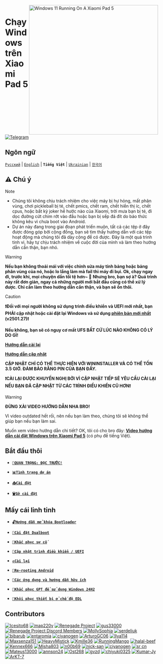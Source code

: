 <img align="right" src="https://raw.githubusercontent.com/erdilS/Port-Windows-11-Xiaomi-Pad-5/main/nabu.png" width="425" alt="Windows 11 Running On A Xiaomi Pad 5">

# Chạy Windows trên Xiaomi Pad 5

[![Telegram](https://img.shields.io/badge/Chat-Telegram-brightgreen.svg?logo=telegram&style=flat-square)](https://t.me/nabuwoa)

## Ngôn ngữ 
[```Русский```](/guide/Russian/README-RU.md) | [```English```](/README.md) | **```Tiếng Việt```** | [```Ukrainian```](/guide/Ukrainian/README-uk.md) | [```한국어```](/guide/Korean/README-KO.md)

## ⚠️ Chú ý
> [!NOTE]
> - Chúng tôi không chịu trách nhiệm cho việc máy bị hư hỏng, mất phân vùng, chơi pickleball bị té, chết pmics, chết ram, chết hiển thị íc, chết cpus, hoặc bất kỳ joker hề hước nào của Xiaomi, trời mưa bạn bị té, đi dọc đường cứt chim rớt vào đầu hoặc bạn bị sếp đá đít do báo thức không kêu vì chưa boot vào Android.
> - Dự án này đang trong giai đoạn phát triển muộn, tất cả các tệp ở đây được đóng góp bởi cộng đồng, bạn sẽ tìm thấy hướng dẫn với các tệp hoạt động mà chúng tôi đã dày công để có được. Đây là một quá trình tinh vi, hãy tự chịu trách nhiệm về cuộc đời của mình và làm theo hướng dẫn cẩn thận, bạn nhó.

> [!WARNING]
> **Nếu bạn không thoải mái với việc chỉnh sửa máy tính bảng hoặc bảng phân vùng của nó, hoặc lo lắng làm mà fail thì máy đi bụi. Ok, chạy ngay đi, trước khi, mọi chuyện dần tồi tệ hơn~ 🎵**
> **Nhưng bro, bạn sợ à? Quá trình này rất đơn giản, ngay cả những người mới bắt đầu cũng có thể xử lý được. Chỉ cần làm theo hướng dẫn cẩn thận, và bạn sẽ ổn thôi.**

> [!CAUTION]
> **❗Đối với mọi người không sử dụng trình điều khiển và UEFI mới nhất, bạn PHẢI cập nhật hoặc cài đặt lại Windows và sử dụng [phiên bản mới nhất](https://github.com/erdilS/Port-Windows-11-Xiaomi-Pad-5/releases/tag/Drivers) (v2501.27)❗**
>
> **Nếu không, bạn sẽ có nguy cơ mất UFS BẤT CỨ LÚC NÀO KHÔNG CÓ LÝ DO GÌ!**
>
> [**Hướng dẫn cài lại**](https://github.com/erdilS/Port-Windows-11-Xiaomi-Pad-5/blob/main/guide/Vietnamese/reinstall-vi.md)
>
> [**Hướng dẫn cập nhật**](https://github.com/Kumar-Jy/Windows-in-NABU-Without-PC/blob/main/guide/DriverUpdate.md)
>
> **CẬP NHẬT CHỈ CÓ THỂ THỰC HIỆN VỚI WININSTALLER VÀ CÓ THỂ TỐN 3.5 GIỜ. ĐẢM BẢO RẰNG PIN CỦA BẠN ĐẦY.**
>
>
> **❗️CÀI LẠI ĐƯỢC KHUYẾN NGHỊ BỞI VÌ CẬP NHẬT TIẾP SẼ YÊU CẦU CÀI LẠI NẾU BẠN ĐÃ CẬP NHẬT TỪ CÁC TRÌNH ĐIỀU KHIỂN CŨ HƠN❗️**


> [!WARNING]
> **ĐỪNG XÀI VIDEO HƯỚNG DẪN NHA BRO!**
> 
> Vì video outdated hết rồi, nên nếu bạn làm theo, chúng tôi sẽ không thể giúp bạn nếu bạn làm sai.
>
> Muốn xem video hướng dẫn chi tiết? OK, tôi có cho bro đây: [**Video hướng dẫn cài đặt Windows trên Xiaomi Pad 5**](https://www.youtube.com/watch?v=dQw4w9WgXcQ) (có phụ đề tiếng Việt).


## Bắt đầu thôi

- [**```📖QUAN TRỌNG: ĐỌC TRƯỚC!```**](guide/Vietnamese/important.md)

- [**`📊Tình trạng dự án`**](guide/Vietnamese/status.md)

- [**`📥Cài đặt`**](guide/Vietnamese/installation-selection-vi.md)

- [**`🗑️Gỡ cài đặt`**](guide/Vietnamese/uninstall-vi.md)


## Mấy cái linh tinh

- [**`🔓Hướng dẫn mở khóa Bootloader`**](guide/Vietnamese/unlock-bootloader-vi.md)

- [**`🔀Cài đặt Dualboot`**](guide/Vietnamese/dualboot-selection2-vi.md)

- [**`🔧Khắc phục sự cố`**](guide/Vietnamese/troubleshooting-vi.md)

- [**`🔄Cập nhật trình điều khiển / UEFI`**](guide/Vietnamese/update-vi.md)

- [**`♻️Cài lại`**](guide/Vietnamese/reinstall-vi.md)

- [**`📱Re-rooting Android`**](guide/Vietnamese/Re-rooting-vi.md)

- [**`📂Các ứng dụng và hướng dẫn hữu ích`**](guide/Vietnamese/Additional-materials-vi.md)

- [**`🔧Khắc phục GPT để sử dụng Windows 24H2`**](guide/Vietnamese/fix-gpt-vi.md)

- [**`🧱Khôi phục thiết bị ở chế độ EDL`**](guide/Vietnamese/edl.md)



## Contributors
[<img alt="Icesito68" src="https://images.weserv.nl/?url=https://avatars.githubusercontent.com/u/113939920?v=4&w=45&fit=cover&mask=circle&maxage=7d" />](https://github.com/Icesito68)
[<img alt="map220v" src="https://images.weserv.nl/?url=https://avatars.githubusercontent.com/u/14368485?v=4&w=45&fit=cover&mask=circle&maxage=7d" />](https://github.com/map220v)
[<img alt="Renegade Project" src="https://images.weserv.nl/?url=https://avatars.githubusercontent.com/u/63859504?s=200&v=4&w=45&fit=cover&mask=circle&maxage=7d" />](https://github.com/edk2-porting)
[<img alt="gus33000" src="https://images.weserv.nl/?url=https://avatars.githubusercontent.com/u/3755345?v=4&w=45&fit=cover&mask=circle&maxage=7d" />](https://github.com/gus33000)
[<img alt="Renegade Project Discord Members" src="https://images.weserv.nl/?url=https://cdn.discordapp.com/icons/736563593058713690/68f67bfddf4390b11effc99917b16338.webp?size=256&w=45&fit=cover&mask=circle&maxage=7d" />](https://discord.gg/XXBWfag)
[<img alt="MollySophia" src="https://images.weserv.nl/?url=https://avatars.githubusercontent.com/u/20746884?v=4&w=45&fit=cover&mask=circle&maxage=7d" />](https://github.com/MollySophia)
[<img alt="serdeliuk" src="https://images.weserv.nl/?url=https://avatars.githubusercontent.com/u/38280618?v=4&w=45&fit=cover&mask=circle&maxage=7d" />](https://github.com/serdeliuk)
[<img alt="bibarub" src="https://images.weserv.nl/?url=https://avatars.githubusercontent.com/u/73599925?v=4&w=45&fit=cover&mask=circle&maxage=7d" />](https://github.com/bibarub)
[<img alt="entaromia" src="https://images.weserv.nl/?url=https://avatars.githubusercontent.com/u/30384045?v=4&w=45&fit=cover&mask=circle&maxage=7d" />](https://github.com/entaromia)
[<img alt="ciyanogen" src="https://images.weserv.nl/?url=https://avatars.githubusercontent.com/u/29534488?v=4&w=45&fit=cover&mask=circle&maxage=7d" />](https://github.com/ciyanogen)
[<img alt="ArturoGC06" src="https://images.weserv.nl/?url=https://avatars.githubusercontent.com/u/76574534?v=4&w=45&fit=cover&mask=circle&maxage=7d" />](https://github.com/ArturoGC06)
[<img alt="Ilya114" src="https://images.weserv.nl/?url=https://avatars.githubusercontent.com/u/93242944?v=4&w=45&fit=cover&mask=circle&maxage=7d" />](https://github.com/Ilya114)
[<img alt="Maxsenza151" src="https://images.weserv.nl/?url=https://avatars.githubusercontent.com/u/93602290?v=4&w=45&fit=cover&mask=circle&maxage=7d" />](https://github.com/Maxsenza151)
[<img alt="HeavyMistick" src="https://images.weserv.nl/?url=https://avatars.githubusercontent.com/u/94836779?v=4&w=45&fit=cover&mask=circle&maxage=7d" />](https://github.com/HeavyMistick)
[<img alt="Kmille36" src="https://images.weserv.nl/?url=https://avatars.githubusercontent.com/u/58414694?v=4&w=45&fit=cover&mask=circle&maxage=7d" />](https://github.com/Kmille36)
[<img alt="RunningMango" src="https://images.weserv.nl/?url=https://avatars.githubusercontent.com/u/36758157?v=4&w=45&fit=cover&mask=circle&maxage=7d" />](https://github.com/RunningMango)
[<img alt="halal-beef" src="https://images.weserv.nl/?url=https://avatars.githubusercontent.com/u/78730004?v=4&w=45&fit=cover&mask=circle&maxage=7d" />](https://github.com/halal-beef)
[<img alt="Kennex666" src="https://images.weserv.nl/?url=https://avatars.githubusercontent.com/u/55269418?v=4&w=45&fit=cover&mask=circle&maxage=7d" />](https://github.com/kennex666)
[<img alt="Misha803" src="https://images.weserv.nl/?url=https://avatars.githubusercontent.com/u/118528504?v=4&w=45&fit=cover&mask=circle&maxage=7d" />](https://github.com/Misha803)
[<img alt="n00b69" src="https://images.weserv.nl/?url=https://avatars.githubusercontent.com/u/83274506?v=4&w=45&fit=cover&mask=circle&maxage=7d" />](https://github.com/n00b69)
[<img alt="nick-san" src="https://images.weserv.nl/?url=https://avatars.githubusercontent.com/u/45539267?v=4&w=45&fit=cover&mask=circle&maxage=7d" />](https://github.com/nick-san)
[<img alt="ciyanogen" src="https://images.weserv.nl/?url=https://avatars.githubusercontent.com/u/84897942?v=4&w=45&fit=cover&mask=circle&maxage=7d" />](https://github.com/ciyanogen)
[<img alt="sr cn" src="https://images.weserv.nl/?url=https://avatars.githubusercontent.com/u/161332426?v=4&w=45&fit=cover&mask=circle&maxage=7d" />](https://github.com/srxcm)
[<img alt="Mateus13000" src="https://images.weserv.nl/?url=https://avatars.githubusercontent.com/u/38146322?v=4&w=45&fit=cover&mask=circle&maxage=7d" />](https://github.com/Mateus13000)
[<img alt="annson24" src="https://images.weserv.nl/?url=https://avatars.githubusercontent.com/u/8401837?v=4&w=45&fit=cover&mask=circle&maxage=7d" />](https://github.com/annson24)
[<img alt="Ost268" src="https://images.weserv.nl/?url=https://avatars.githubusercontent.com/u/99175924?s=96&v=4&w=45&fit=cover&mask=circle&maxage=7d" />](https://github.com/galaxysollector)
[<img alt="gvzd" src="https://i.ibb.co/VxsvNZ6/Ellipse-1.png" />](https://https://github.com/gvzd)
[<img alt="chiyuki0325" src="https://images.weserv.nl/?url=https://avatars.githubusercontent.com/u/73830635?s=96&v=4&w=45&fit=cover&mask=circle&maxage=7d" />](https://github.com/chiyuki0325)
[<img alt="Kumar-Jy" src="https://images.weserv.nl/?url=https://avatars.githubusercontent.com/u/20044626?v=4&w=45&fit=cover&mask=circle&maxage=7d" />](https://github.com/Kumar-Jy)
[<img alt="ArKT-7" src="https://images.weserv.nl/?url=https://avatars.githubusercontent.com/u/157277855?v=4&w=45&fit=cover&mask=circle&maxage=7d" />](https://github.com/ArKT-7)
